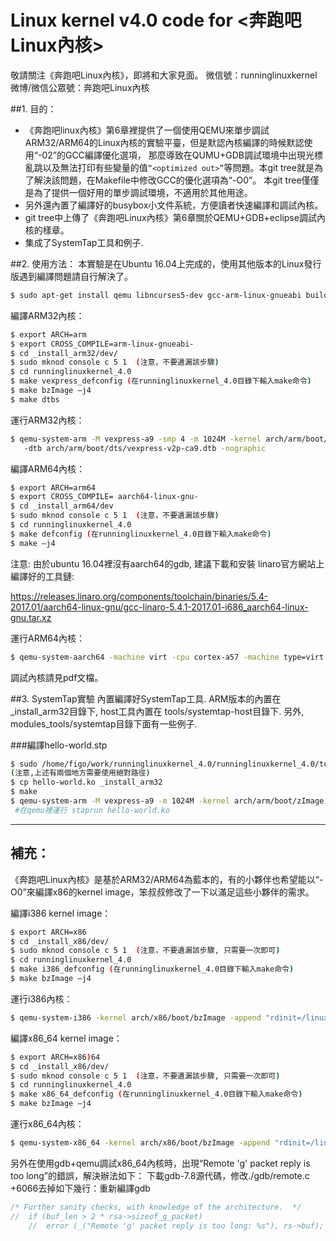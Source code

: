 # Linux kernel v4.0 code for <奔跑吧Linux內核>


敬請關注《奔跑吧Linux內核》，即將和大家見面。
微信號：runninglinuxkernel
微博/微信公眾號：奔跑吧Linux內核

##1. 目的：
* 《奔跑吧linux內核》第6章裡提供了一個使用QEMU來單步調試ARM32/ARM64的Linux內核的實驗平臺，但是默認內核編譯的時候默認使用“-02”的GCC編譯優化選項，
那麼導致在QUMU+GDB調試環境中出現光標亂跳以及無法打印有些變量的值`“<optimized out>”`等問題。本git tree就是為了解決該問題，在Makefile中修改GCC的優化選項為“-O0”。
本git tree僅僅是為了提供一個好用的單步調試環境，不適用於其他用途。
* 另外還內置了編譯好的busybox小文件系統，方便讀者快速編譯和調試內核。
* git tree中上傳了《奔跑吧Linux內核》第6章關於QEMU+GDB+eclipse調試內核的樣章。
* 集成了SystemTap工具和例子.


##2. 使用方法：
本實驗是在Ubuntu 16.04上完成的，使用其他版本的Linux發行版遇到編譯問題請自行解決了。

```sh
$ sudo apt-get install qemu libncurses5-dev gcc-arm-linux-gnueabi build-essential gdb-arm-none-eabi gcc-aarch64-linux-gnu eclipse-cdt libdw-dev systemtap systemtap-runtime
```

編譯ARM32內核：

```sh
$ export ARCH=arm
$ export CROSS_COMPILE=arm-linux-gnueabi-
$ cd _install_arm32/dev/
$ sudo mknod console c 5 1  (注意，不要遺漏該步驟)
$ cd runninglinuxkernel_4.0
$ make vexpress_defconfig (在runninglinuxkernel_4.0目錄下輸入make命令)
$ make bzImage –j4 
$ make dtbs
```

運行ARM32內核：
```sh
$ qemu-system-arm -M vexpress-a9 -smp 4 -m 1024M -kernel arch/arm/boot/zImage  -append "rdinit=/linuxrc console=ttyAMA0 loglevel=8" 
   -dtb arch/arm/boot/dts/vexpress-v2p-ca9.dtb -nographic
```

編譯ARM64內核：

```sh
$ export ARCH=arm64
$ export CROSS_COMPILE= aarch64-linux-gnu-
$ cd _install_arm64/dev
$ sudo mknod console c 5 1  (注意，不要遺漏該步驟)
$ cd runninglinuxkernel_4.0 
$ make defconfig (在runninglinuxkernel_4.0目錄下輸入make命令)
$ make –j4 
```

注意: 由於ubuntu 16.04裡沒有aarch64的gdb, 建議下載和安裝 linaro官方網站上編譯好的工具鏈:

https://releases.linaro.org/components/toolchain/binaries/5.4-2017.01/aarch64-linux-gnu/gcc-linaro-5.4.1-2017.01-i686_aarch64-linux-gnu.tar.xz


運行ARM64內核：

```sh
$ qemu-system-aarch64 -machine virt -cpu cortex-a57 -machine type=virt -nographic -m 2048 –smp 2 -kernel arch/arm64/boot/Image --append "rdinit=/linuxrc console=ttyAMA0"
```


調試內核請見pdf文檔。
   
##3. SystemTap實驗
內置編譯好SystemTap工具. ARM版本的內置在_install_arm32目錄下, host工具內置在 tools/systemtap-host目錄下.
   另外, modules_tools/systemtap目錄下面有一些例子.
   
###編譯hello-world.stp

```sh
$ sudo /home/figo/work/runninglinuxkernel_4.0/runninglinuxkernel_4.0/tools/systemtap_host/bin/stap -gv -a arm -r /home/figo/work/runninglinuxkernel_4.0/runninglinuxkernel_4.0/ -B CROSS_COMPILE=arm-linux-gnueabi- -m hello-world.ko hello-world.stp
(注意,上述有兩個地方需要使用絕對路徑)
$ cp hello-world.ko _install_arm32
$ make
$ qemu-system-arm -M vexpress-a9 -m 1024M -kernel arch/arm/boot/zImage  -append "rdinit=/linuxrc console=ttyAMA0 loglevel=8" -dtb arch/arm/boot/dts/vexpress-v2p-ca9.dtb -nographic
 #在qemu裡運行 staprun hello-world.ko
```

----
     

## 補充：

《奔跑吧Linux內核》是基於ARM32/ARM64為藍本的，有的小夥伴也希望能以“-O0”來編譯x86的kernel image，笨叔叔修改了一下以滿足這些小夥伴的需求。
    
編譯i386 kernel image：
```sh
$ export ARCH=x86
$ cd _install_x86/dev/
$ sudo mknod console c 5 1  (注意，不要遺漏該步驟, 只需要一次即可)
$ cd runninglinuxkernel_4.0
$ make i386_defconfig (在runninglinuxkernel_4.0目錄下輸入make命令)
$ make bzImage –j4 
```
運行i386內核：
```sh
$ qemu-system-i386 -kernel arch/x86/boot/bzImage -append "rdinit=/linuxrc console=ttyS0" -nographic
```

編譯x86_64 kernel image：
```sh
$ export ARCH=x86)64
$ cd _install_x86/dev/
$ sudo mknod console c 5 1  (注意，不要遺漏該步驟, 只需要一次即可)
$ cd runninglinuxkernel_4.0
$ make x86_64_defconfig (在runninglinuxkernel_4.0目錄下輸入make命令)
$ make bzImage –j4 
```
 運行x86_64內核：
```sh
$ qemu-system-x86_64 -kernel arch/x86/boot/bzImage -append "rdinit=/linuxrc console=ttyS0" -nographic
```
另外在使用gdb+qemu調試x86_64內核時，出現“Remote 'g' packet reply is too long”的錯誤，解決辦法如下：
下載gdb-7.8源代碼，修改./gdb/remote.c +6066去掉如下幾行：重新編譯gdb

```c
/* Further sanity checks, with knowledge of the architecture.  */
//  if (buf_len > 2 * rsa->sizeof_g_packet)
    //  error (_("Remote 'g' packet reply is too long: %s"), rs->buf);
```



    
 
